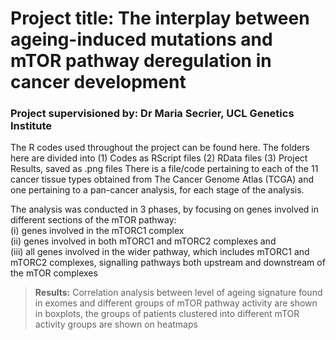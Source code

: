 # Project title: The interplay between ageing-induced mutations and mTOR pathway deregulation in cancer development
### Project supervisioned by: Dr Maria Secrier, UCL Genetics Institute

The R codes used throughout the project can be found here. 
The folders here are divided into (1) Codes as RScript files (2) RData files (3) Project Results, saved as .png files 
There is a file/code pertaining to each of the 11 cancer tissue types obtained from The Cancer Genome Atlas (TCGA) and one pertaining to a pan-cancer analysis, for each stage of the analysis. 

The analysis was conducted in 3 phases, by focusing on genes involved in different sections of the mTOR pathway: <br/>
(i) genes involved in the mTORC1 complex <br/>
(ii) genes involved in both mTORC1 and mTORC2 complexes and <br/> 
(iii) all genes involved in the wider pathway, which includes mTORC1 and mTORC2 complexes, signalling pathways both upstream and downstream of the mTOR complexes

> **Results:** Correlation analysis between level of ageing signature found in exomes and different groups of mTOR pathway activity are shown in boxplots, the groups of patients clustered into different mTOR activity groups are shown on heatmaps 
